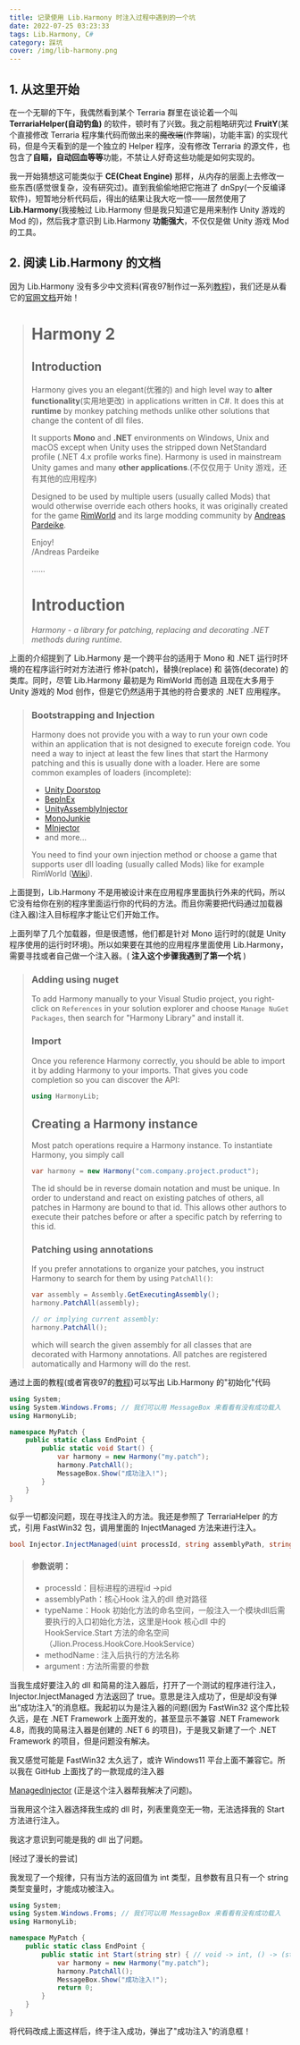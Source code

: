 ```yaml
---
title: 记录使用 Lib.Harmony 时注入过程中遇到的一个坑
date: 2022-07-25 03:23:33
tags: Lib.Harmony, C#
category: 踩坑
cover: /img/lib-harmony.png
---
```

## 1. 从这里开始

  在一个无聊的下午，我偶然看到某个 Terraria 群里在谈论着一个叫 **TerrariaHelper(自动钓鱼)** 的软件，顿时有了兴致。我之前粗略研究过 **FruitY**(某个直接修改 Terraria 程序集代码而做出来的~~魔改端~~(作弊端)，功能丰富) 的实现代码，但是今天看到的是一个独立的 Helper 程序，没有修改 Terraria 的源文件，也包含了**自瞄，自动回血等等**功能，不禁让人好奇这些功能是如何实现的。

  我一开始猜想这可能类似于 **CE(Cheat Engine)** 那样，从内存的层面上去修改一些东西(感觉很复杂，没有研究过)。直到我偷偷地把它拖进了 dnSpy(一个反编译软件)，短暂地分析代码后，得出的结果让我大吃一惊——居然使用了 **Lib.Harmony**(我接触过 Lib.Harmony 但是我只知道它是用来制作 Unity 游戏的 Mod 的)，然后我才意识到 Lib.Harmony **功能强大**，不仅仅是做 Unity 游戏 Mod 的工具。

## 2. 阅读 Lib.Harmony 的文档

  因为 Lib.Harmony 没有多少中文资料(宵夜97制作过一系列[教程](https://space.bilibili.com/1306433))，我们还是从看它的[官网文档](https://harmony.pardeike.net/index.html)开始！

> # Harmony 2
>
> ## Introduction
>
> Harmony gives you an elegant(优雅的) and high level way to **alter functionality**(实用地更改) in applications written in C#. It does this at **runtime** by monkey patching methods unlike other solutions that change the content of dll files.
>
> It supports **Mono** and **.NET** environments on Windows, Unix and macOS except when Unity uses the stripped down NetStandard profile (.NET 4.x profile works fine). Harmony is used in mainstream Unity games and many **other applications**.(不仅仅用于 Unity 游戏，还有其他的应用程序)
>
> Designed to be used by multiple users (usually called Mods) that would otherwise override each others hooks, it was originally created for the game [RimWorld](https://rimworldgame.com/) and its large modding community by [Andreas Pardeike](https://www.patreon.com/pardeike).
>
> Enjoy!  
> /Andreas Pardeike
>
> ......
>
> # Introduction
>
> *Harmony - a library for patching, replacing and decorating .NET methods during runtime.*
>

  上面的介绍提到了 Lib.Harmony 是一个跨平台的适用于 Mono 和 .NET 运行时环境的在程序运行时对方法进行 修补(patch)，替换(replace) 和 装饰(decorate) 的类库。同时，尽管 Lib.Harmony 最初是为 RimWorld 而创造 且现在大多用于 Unity 游戏的 Mod 创作，但是它仍然适用于其他的符合要求的 .NET 应用程序。

> ### Bootstrapping and Injection
>
> Harmony does not provide you with a way to run your own code within an application that is not designed to execute foreign code. You need a way to inject at least the few lines that start the Harmony patching and this is usually done with a loader. Here are some common examples of loaders (incomplete):
>
> * [Unity Doorstop](https://github.com/NeighTools/UnityDoorstop)
> * [BepInEx](https://github.com/BepInEx/BepInEx)
> * [UnityAssemblyInjector](https://github.com/avail/UnityAssemblyInjector)
> * [MonoJunkie](https://github.com/wledfor2/MonoJunkie)
> * [MInjector](https://github.com/EquiFox/MInjector)
> * and more...
>
> You need to find your own injection method or choose a game that supports user dll loading (usually called Mods) like for example RimWorld ([Wiki](https://rimworldwiki.com/wiki/Modding_Tutorials/)).
>

  上面提到，Lib.Harmony 不是用被设计来在应用程序里面执行外来的代码，所以它没有给你在别的程序里面运行你的代码的方法。而且你需要把代码通过加载器(注入器)注入目标程序才能让它们开始工作。

  上面列举了几个加载器，但是很遗憾，他们都是针对 Mono 运行时的(就是 Unity 程序使用的运行时环境)。所以如果要在其他的应用程序里面使用 Lib.Harmony，需要寻找或者自己做一个注入器。( **注入这个步骤我遇到了第一个坑** )

> ### Adding using nuget
>
> To add Harmony manually to your Visual Studio project, you right-click on `References` in your solution explorer and choose `Manage NuGet Packages`, then search for "Harmony Library" and install it.
>
> ### Import
>
> Once you reference Harmony correctly, you should be able to import it by adding Harmony to your imports. That gives you code completion so you can discover the API:
>
> ```csharp
> using HarmonyLib;
> ```
>
> ## Creating a Harmony instance
>
> Most patch operations require a Harmony instance. To instantiate Harmony, you simply call
>
> ```csharp
> var harmony = new Harmony("com.company.project.product");
> ```
>
> The id should be in reverse domain notation and must be unique. In order to understand and react on existing patches of others, all patches in Harmony are bound to that id. This allows other authors to execute their patches before or after a specific patch by referring to this id.
>
> ### Patching using annotations
>
> If you prefer annotations to organize your patches, you instruct Harmony to search for them by using `PatchAll()`:
>
> ```csharp
> var assembly = Assembly.GetExecutingAssembly();
> harmony.PatchAll(assembly);
>
> // or implying current assembly:
> harmony.PatchAll();
> ```
>
> which will search the given assembly for all classes that are decorated with Harmony annotations. All patches are registered automatically and Harmony will do the rest.
>

  通过上面的教程(或者宵夜97的[教程](https://space.bilibili.com/1306433))可以写出 Lib.Harmony 的"初始化"代码

```csharp
using System;
using System.Windows.Froms; // 我们可以用 MessageBox 来看看有没有成功载入
using HarmonyLib;

namespace MyPatch {
    public static class EndPoint {
        public static void Start() {
            var harmony = new Harmony("my.patch");
            harmony.PatchAll();
            MessageBox.Show("成功注入!");
        }
    }
}
```

  似乎一切都没问题，现在寻找注入的方法。我还是参照了 TerrariaHelper 的方式，引用 FastWin32 包，调用里面的 InjectManaged 方法来进行注入。

```csharp
bool Injector.InjectManaged(uint processId, string assemblyPath, string typeName, string methodName, string argument)
```

> #### 参数说明：
>
> * processId：目标进程的进程id ->pid
> * assemblyPath：核心Hook 注入的dll 绝对路径
> * typeName：Hook 初始化方法的命名空间，一般注入一个模块dll后需要执行的入口初始化方法，这里是Hook 核心dll 中的HookService.Start 方法的命名空间（Jlion.Process.HookCore.HookService）
> * methodName : 注入后执行的方法名称
> * argument : 方法所需要的参数
>

  当我生成好要注入的 dll 和简易的注入器后，打开了一个测试的程序进行注入，Injector.InjectManaged 方法返回了 true。意思是注入成功了，但是却没有弹出“成功注入”的消息框。我起初以为是注入器的问题(因为 FastWin32 这个库比较久远，是在 .NET Framework 上面开发的，甚至显示不兼容 .NET Framework 4.8，而我的简易注入器是创建的 .NET 6 的项目)，于是我又新建了一个 .NET Framework 的项目，但是问题没有解决。

  我又感觉可能是 FastWin32 太久远了，或许 Windows11 平台上面不兼容它。所以我在 GitHub 上面找了的一款现成的注入器 

[ManagedInjector](https://github.com/enkomio/ManagedInjector) (正是这个注入器帮我解决了问题)。

  当我用这个注入器选择我生成的 dll 时，列表里竟空无一物，无法选择我的 Start 方法进行注入。

  我这才意识到可能是我的 dll 出了问题。

  [经过了漫长的尝试]

  我发现了一个规律，只有当方法的返回值为 int 类型，且参数有且只有一个 string 类型变量时，才能成功被注入。

```csharp
using System;
using System.Windows.Froms; // 我们可以用 MessageBox 来看看有没有成功载入
using HarmonyLib;

namespace MyPatch {
    public static class EndPoint {
        public static int Start(string str) { // void -> int, () -> (string str)
            var harmony = new Harmony("my.patch");
            harmony.PatchAll();
            MessageBox.Show("成功注入!");
            return 0;
        }
    }
}
```

将代码改成上面这样后，终于注入成功，弹出了"成功注入"的消息框！

